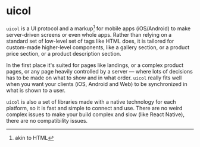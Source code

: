 # uicol

`uicol` is a UI protocol and a markup[^1] for mobile apps (iOS/Android) to make
server-driven screens or even whole apps. Rather than relying on a standard set
of low-level set of tags like HTML does, it is tailored for custom-made
higher-level components, like a gallery section, or a product price section, or
a product description section.

In the first place it's suited for pages like landings, or a complex product
pages, or any page heavily controlled by a server — where lots of decisions has
to be made on what to show and in what order. `uicol` really fits well when you
want your clients (iOS, Android and Web) to be synchronized in what is shown to
a user.

`uicol` is also a set of libraries made with a native technology for each
platform, so it is fast and simple to connect and use. There are no weird
complex issues to make your build complex and slow (like React Native), there
are no compatibility issues.

[^1]: akin to HTML
